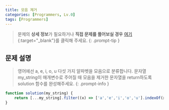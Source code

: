 ```yaml
---
title: 모음 제거
categories: [Programmers, Lv.0]
tags: [Programmers]
---
```


> 문제의 **상세 정보**가 필요하거나 **직접 문제를 풀어보실 경우** [여기](https://school.programmers.co.kr/learn/courses/30/lessons/120849){:target="_blank"}를 클릭해 주세요.
{: .prompt-tip }

## 문제 설명

> 영어에선 a, e, i, o, u 다섯 가지 알파벳을 모음으로 분류합니다. 문자열 my_string이 매개변수로 주어질 때 모음을 제거한 문자열을 return하도록 solution 함수를 완성해주세요.
{: .prompt-info }

```js
function solution(my_string) {
    return [...my_string].filter((x) => ['a','e','i','o','u'].indexOf(x) == -1).join('');
}
```